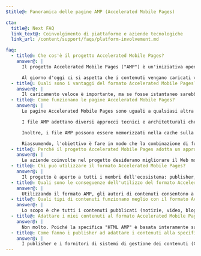 ```yaml
---
$title@: Panoramica delle pagine AMP (Accelerated Mobile Pages)

cta:
  title@: Next FAQ
  link_text@: Coinvolgimento di piattaforme e aziende tecnologiche
  link_url: /content/support/faqs/platform-involvement.md

faq:
  - title@: Che cos'è il progetto Accelerated Mobile Pages?
    answer@: |
      Il progetto Accelerated Mobile Pages ("AMP") è un'iniziativa open source nata dal confronto tra publisher e aziende tecnologiche in merito alla necessità di migliorare l'intero ecosistema dei contenuti per dispositivi mobili per tutti: publisher, piattaforme di consumo, autori di contenuti e utenti.

      Al giorno d'oggi ci si aspetta che i contenuti vengano caricati velocemente e siano di facile consultazione. Nella realtà però potrebbero essere necessari diversi secondi per il caricamento oppure i contenuti potrebbero non essere mai caricati completamente perché gli utenti abbandonano le pagine lente. Le pagine Accelerated Mobile Pages sono pagine web ideate per essere caricate quasi all'istante e rappresentano un primo passo verso un Web mobile migliore per tutti.
  - title@: Quali sono i vantaggi del formato Accelerated Mobile Pages?
    answer@: |
      Il caricamento veloce è importante, ma se fosse istantaneo sarebbe l'ideale. Una ricerca ha evidenziato frequenze di rimbalzo più elevate associate a pagine web caricate più lentamente. Se viene utilizzato il formato AMP, gli utenti saranno molto più propensi a utilizzare e interagire con un maggior numero di contenuti. Ma non è solo questione di velocità e prestazioni. Desideriamo anche promuovere una migliore distribuzione per consentire ai publisher di trarre vantaggio in breve tempo dal potenziale offerto dal Web aperto, ossia la rapida pubblicazione dei loro contenuti su tutte le piattaforme e le app. Questa possibilità può portare maggiori entrate grazie ad annunci e abbonamenti.
  - title@: Come funzionano le pagine Accelerated Mobile Pages?
    answer@: |
      Le pagine Accelerated Mobile Pages sono uguali a qualsiasi altra pagina HTML, ma hanno una serie limitata di funzionalità tecniche consentite che vengono definite e regolate dalla specifica AMP open source. Come tutte le pagine web, le pagine Accelerated Mobile Pages vengono caricate in qualsiasi browser moderno e in qualsiasi visualizzazione web delle app.

      I file AMP adottano diversi approcci tecnici e architetturali che danno priorità alla velocità per offrire un'esperienza più rapida agli utenti. Gli sviluppatori AMP hanno a disposizione una ricca libreria sempre più ampia di componenti web che offrono la possibilità di incorporare oggetti multimediali quali post social e video, visualizzare annunci o raccogliere dati analitici. L'obiettivo non è rendere omogenei l'aspetto e il design dei contenuti, ma realizzare una base tecnica per le pagine più comune, che velocizzi i tempi di caricamento.

      Inoltre, i file AMP possono essere memorizzati nella cache sulla cloud per ridurre il tempo di download dei contenuti sui dispositivi mobili degli utenti. Utilizzando il formato AMP, gli autori di contenuti consentono a terze parti di memorizzare nella cache i contenuti dei file AMP. Con questo tipo di framework, i publisher continuano ad avere il controllo dei propri contenuti, ma le piattaforme possono memorizzare facilmente nella cache i contenuti o eseguirne il mirroring per garantire una velocità di pubblicazione ottimale agli utenti. Google ha messo a disposizione la sua [cache AMP](https://developers.google.com/amp/cache/), che può essere utilizzata da tutti gratuitamente e nella quale verranno memorizzate tutte le pagine AMP. Anche altre aziende potrebbero realizzare la propria cache AMP.

      Riassumendo, l'obiettivo è fare in modo che la combinazione di funzionalità tecniche limitate e di un sistema di distribuzione basato sulla memorizzazione nella cache consenta di migliorare le prestazioni delle pagine e permetta ai publisher di ampliare il proprio pubblico.
  - title@: Perché il progetto Accelerated Mobile Pages adotta un approccio open source?
    answer@: |
      Le aziende coinvolte nel progetto desiderano migliorare il Web mobile per tutti, non soltanto per una piattaforma, un insieme di tecnologie o un gruppo di publisher. La caratteristica open source del progetto consente alle persone di condividere e proporre le proprie idee e il proprio codice per velocizzare il Web mobile. Siamo solo all'inizio e ci auguriamo che altri publisher e aziende tecnologiche si uniscano al progetto in futuro.
  - title@: Chi può utilizzare il formato Accelerated Mobile Pages?
    answer@: |
      Il progetto è aperto a tutti i membri dell'ecosistema: publisher, piattaforme di consumo e autori di contenuti. Per farti un'idea su chi siano alcuni siti e aziende che utilizzano AMP, consulta [questa pagina](/who).
  - title@: Quali sono le conseguenze dell'utilizzo del formato Accelerated Mobile Pages?
    answer@: |
      Utilizzando il formato AMP, gli autori di contenuti consentono a terze parti di eseguire la scansione, indicizzare, visualizzare (in base al protocollo di esclusione dei robot) e memorizzare nella cache i contenuti dei file AMP.
  - title@: Quali tipi di contenuti funzionano meglio con il formato Accelerated Mobile Pages?
    answer@: |
      Lo scopo è che tutti i contenuti pubblicati (notizie, video, blog, foto, GIF e così via) funzionino con il formato Accelerated Mobile Pages.
  - title@: Adattare i miei contenuti al formato Accelerated Mobile Pages mi comporta più lavoro come publisher?
    answer@: |
      Non molto. Poiché la specifica "HTML AMP" è basata interamente su tecnologie web esistenti, il processo di sviluppo rispecchia l'attuale processo già utilizzato dai publisher. I publisher possono conoscere meglio la specifica HTML AMP sul sito GitHub. Chi è abituato al processo attuale non dovrebbe avere molte cose nuove da imparare.
  - title@: Come fanno i publisher ad adattare i contenuti alla specifica HTML AMP?
    answer@: |
      I publisher e i fornitori di sistemi di gestione dei contenuti (CMS) possono sviluppare un'integrazione con il proprio sistema CMS per generare i contenuti AMP. Automattic ha già pubblicato un [plug-in AMP WordPress](https://wordpress.org/plugins/amp/) e ci auguriamo che tutti i sistemi di gestione dei contenuti aggiungano il supporto delle pagine HTML AMP in futuro.
---
```

